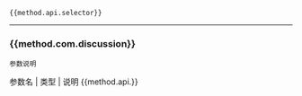 ```
{{method.api.selector}}
```
---

### {{method.com.discussion}}

`参数说明`

参数名 | 类型 | 说明
{{method.api.}}

